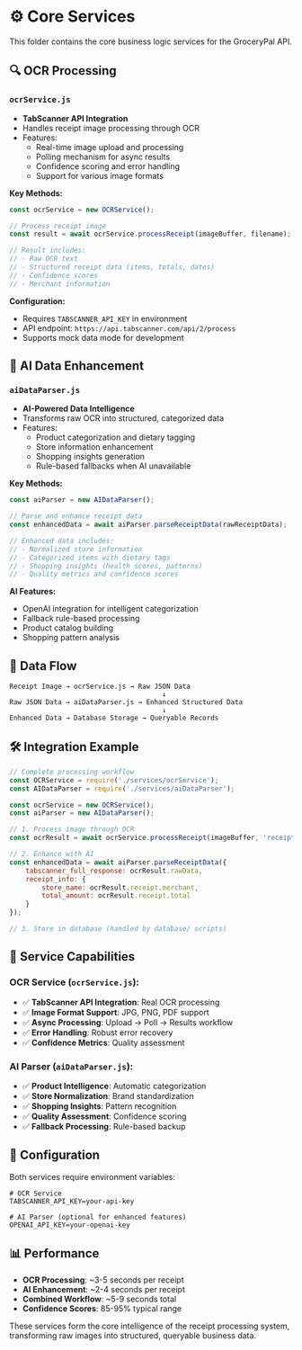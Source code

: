 # ⚙️ Core Services

This folder contains the core business logic services for the GroceryPal API.

## 🔍 OCR Processing

### `ocrService.js`
- **TabScanner API Integration**
- Handles receipt image processing through OCR
- Features:
  - Real-time image upload and processing
  - Polling mechanism for async results
  - Confidence scoring and error handling
  - Support for various image formats

**Key Methods:**
```javascript
const ocrService = new OCRService();

// Process receipt image
const result = await ocrService.processReceipt(imageBuffer, filename);

// Result includes:
// - Raw OCR text
// - Structured receipt data (items, totals, dates)
// - Confidence scores
// - Merchant information
```

**Configuration:**
- Requires `TABSCANNER_API_KEY` in environment
- API endpoint: `https://api.tabscanner.com/api/2/process`
- Supports mock data mode for development

## 🤖 AI Data Enhancement

### `aiDataParser.js`
- **AI-Powered Data Intelligence**
- Transforms raw OCR into structured, categorized data
- Features:
  - Product categorization and dietary tagging
  - Store information enhancement
  - Shopping insights generation
  - Rule-based fallbacks when AI unavailable

**Key Methods:**
```javascript
const aiParser = new AIDataParser();

// Parse and enhance receipt data
const enhancedData = await aiParser.parseReceiptData(rawReceiptData);

// Enhanced data includes:
// - Normalized store information
// - Categorized items with dietary tags
// - Shopping insights (health scores, patterns)
// - Quality metrics and confidence scores
```

**AI Features:**
- OpenAI integration for intelligent categorization
- Fallback rule-based processing
- Product catalog building
- Shopping pattern analysis

## 🔄 Data Flow

```
Receipt Image → ocrService.js → Raw JSON Data
                                      ↓
Raw JSON Data → aiDataParser.js → Enhanced Structured Data
                                      ↓
Enhanced Data → Database Storage → Queryable Records
```

## 🛠️ Integration Example

```javascript
// Complete processing workflow
const OCRService = require('./services/ocrService');
const AIDataParser = require('./services/aiDataParser');

const ocrService = new OCRService();
const aiParser = new AIDataParser();

// 1. Process image through OCR
const ocrResult = await ocrService.processReceipt(imageBuffer, 'receipt.jpg');

// 2. Enhance with AI
const enhancedData = await aiParser.parseReceiptData({
    tabscanner_full_response: ocrResult.rawData,
    receipt_info: {
        store_name: ocrResult.receipt.merchant,
        total_amount: ocrResult.receipt.total
    }
});

// 3. Store in database (handled by database/ scripts)
```

## 🎯 Service Capabilities

### OCR Service (`ocrService.js`):
- ✅ **TabScanner API Integration**: Real OCR processing
- ✅ **Image Format Support**: JPG, PNG, PDF support
- ✅ **Async Processing**: Upload → Poll → Results workflow
- ✅ **Error Handling**: Robust error recovery
- ✅ **Confidence Metrics**: Quality assessment

### AI Parser (`aiDataParser.js`):
- ✅ **Product Intelligence**: Automatic categorization
- ✅ **Store Normalization**: Brand standardization
- ✅ **Shopping Insights**: Pattern recognition
- ✅ **Quality Assessment**: Confidence scoring
- ✅ **Fallback Processing**: Rule-based backup

## 🔧 Configuration

Both services require environment variables:

```env
# OCR Service
TABSCANNER_API_KEY=your-api-key

# AI Parser (optional for enhanced features)
OPENAI_API_KEY=your-openai-key
```

## 📊 Performance

- **OCR Processing**: ~3-5 seconds per receipt
- **AI Enhancement**: ~2-4 seconds per receipt  
- **Combined Workflow**: ~5-9 seconds total
- **Confidence Scores**: 85-95% typical range

These services form the core intelligence of the receipt processing system, transforming raw images into structured, queryable business data.